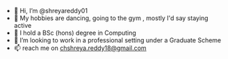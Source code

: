 - 👋 Hi, I’m @shreyareddy01
- 👀 My hobbies are dancing, going to the gym , mostly I'd say staying active
- 🌱 I hold a BSc (hons) degree in Computing
- 💞️ I’m looking to work in a professional setting under a Graduate Scheme
- 📫 reach me on chshreya.reddy18@gmail.com
